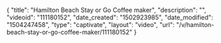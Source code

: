 {
    "title": "Hamilton Beach Stay or Go Coffee maker",
    "description": "",
    "videoid": "111180152",
    "date_created": "1502923985",
    "date_modified": "1504247458",
    "type": "captivate",
    "layout": "video",
    "url": "\/v\/hamilton-beach-stay-or-go-coffee-maker\/111180152"
}